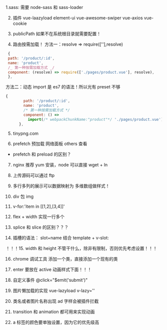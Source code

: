 1.sass: 需要 node-sass 和 sass-loader

2. 插件 vue-laazyload element-ui vue-awesome-swiper vue-axios vue-cookie

3. publicPath 如果不在系统根目录就需要配置！

4. 路由按需加载！
   方法一：resolve => require([''],resolve)

```js
 {
 path: '/product/:id',
 name: 'product',
 /_ 第一种按需加载方式 _/
 component: (resolve) => require(['./pages/product.vue'], resolve),
 },

```

方法二：动态 import 是 es7 的语法！所以光有 preset 不够

```js
{
        path: '/product/:id',
        name: 'product',
        /* 第一种按需加载方式 */
        component: () =>
          import(/* webpackChunkName:"product"*/ './pages/product.vue'),
      },
```

5.  tinypng.com

6.  prefetch 预加载 网络面板 others 查看

- prefetch 和 preload 的区别？

7. nginx 推荐 yum 安装，node 可以直接 wget + ln

8. 上传源码可以通过 ftp

9. 多行多列的展示可以数据映射为 多维数组做样式！

10. div 包 img

11. v-for:'item in [[1,2],[3,4]]'

12. flex + width 实现一行多个

13. splice 和 slice 的区别？？？

14. 插槽的语法： slot+name 结合 template + v-slot:

！！！15. width 和 height 不管干什么，除非有限制，否则优先考虑设置！！！

16. chrome 调试工具 添加一个类，直接添加一个现有的类

17. enter 要放在 active 动画样式下面！！！

18. 自定义事件 @click="\$emit('submit')"

19. 图片懒加载的实现 vue-lazyload v-lazy=''

20. 类名或者图片名称出现 ad 字样会被插件拦截

21. transition 和 animation 都可用来实现动画

22. a 标签的颜色要单独设置，因为它的优先级高
